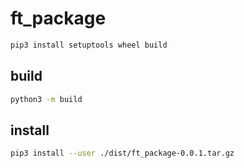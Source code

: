 # ft_package

```Bash
pip3 install setuptools wheel build
```

## build

```Bash
python3 -m build
```

## install

```Bash
pip3 install --user ./dist/ft_package-0.0.1.tar.gz
```
